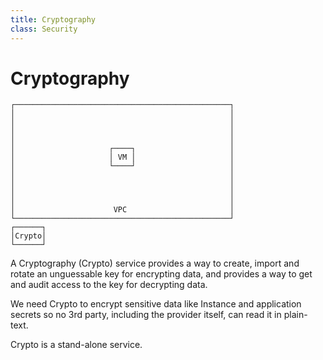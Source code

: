 ```yaml
---
title: Cryptography
class: Security
---
```


# Cryptography

```ascii
┌────────────────────────────────────────────────┐
│                                                │
│                                                │
│                                                │
│                                                │
│                     ┌────┐                     │
│                     │ VM │                     │
│                     └────┘                     │
│                                                │
│                                                │
│                                                │
│                                                │
│                      VPC                       │
└────────────────────────────────────────────────┘
┌──────┐                                          
│Crypto│                                          
└──────┘                                          
```

A Cryptography (Crypto) service provides a way to create, import and rotate an unguessable key for encrypting data, and provides a way to get and audit access to the key for decrypting data.

We need Crypto to encrypt sensitive data like Instance and application secrets so no 3rd party, including the provider itself, can read it in plain-text.

Crypto is a stand-alone service.
